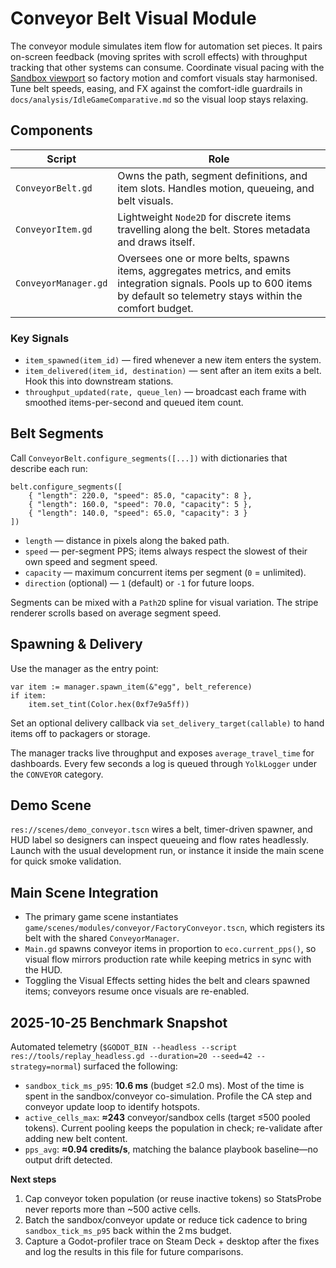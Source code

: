 # Conveyor Belt Visual Module

The conveyor module simulates item flow for automation set pieces. It pairs on-screen feedback (moving sprites with scroll effects) with throughput tracking that other systems can consume. Coordinate visual pacing with the [Sandbox viewport](sandbox.md) so factory motion and comfort visuals stay harmonised.
Tune belt speeds, easing, and FX against the comfort-idle guardrails in `docs/analysis/IdleGameComparative.md` so the visual loop stays relaxing.

## Components

| Script | Role |
| --- | --- |
| `ConveyorBelt.gd` | Owns the path, segment definitions, and item slots. Handles motion, queueing, and belt visuals. |
| `ConveyorItem.gd` | Lightweight `Node2D` for discrete items travelling along the belt. Stores metadata and draws itself. |
| `ConveyorManager.gd` | Oversees one or more belts, spawns items, aggregates metrics, and emits integration signals. Pools up to 600 items by default so telemetry stays within the comfort budget. |

### Key Signals

- `item_spawned(item_id)` — fired whenever a new item enters the system.
- `item_delivered(item_id, destination)` — sent after an item exits a belt. Hook this into downstream stations.
- `throughput_updated(rate, queue_len)` — broadcast each frame with smoothed items-per-second and queued item count.

## Belt Segments

Call `ConveyorBelt.configure_segments([...])` with dictionaries that describe each run:

```gdscript
belt.configure_segments([
	{ "length": 220.0, "speed": 85.0, "capacity": 8 },
	{ "length": 160.0, "speed": 70.0, "capacity": 5 },
	{ "length": 140.0, "speed": 65.0, "capacity": 3 }
])
```

- `length` — distance in pixels along the baked path.
- `speed` — per-segment PPS; items always respect the slowest of their own speed and segment speed.
- `capacity` — maximum concurrent items per segment (`0` = unlimited).
- `direction` (optional) — `1` (default) or `-1` for future loops.

Segments can be mixed with a `Path2D` spline for visual variation. The stripe renderer scrolls based on average segment speed.

## Spawning & Delivery

Use the manager as the entry point:

```gdscript
var item := manager.spawn_item(&"egg", belt_reference)
if item:
	item.set_tint(Color.hex(0xf7e9a5ff))
```

Set an optional delivery callback via `set_delivery_target(callable)` to hand items off to packagers or storage.

The manager tracks live throughput and exposes `average_travel_time` for dashboards. Every few seconds a log is queued through `YolkLogger` under the `CONVEYOR` category.

## Demo Scene

`res://scenes/demo_conveyor.tscn` wires a belt, timer-driven spawner, and HUD label so designers can inspect queueing and flow rates headlessly. Launch with the usual development run, or instance it inside the main scene for quick smoke validation.

## Main Scene Integration

- The primary game scene instantiates `game/scenes/modules/conveyor/FactoryConveyor.tscn`, which registers its belt with the shared `ConveyorManager`.
- `Main.gd` spawns conveyor items in proportion to `eco.current_pps()`, so visual flow mirrors production rate while keeping metrics in sync with the HUD.
- Toggling the Visual Effects setting hides the belt and clears spawned items; conveyors resume once visuals are re-enabled.

## 2025-10-25 Benchmark Snapshot

Automated telemetry (`$GODOT_BIN --headless --script res://tools/replay_headless.gd --duration=20 --seed=42 --strategy=normal`) surfaced the following:

- `sandbox_tick_ms_p95`: **10.6 ms** (budget ≤2.0 ms). Most of the time is spent in the sandbox/conveyor co-simulation. Profile the CA step and conveyor update loop to identify hotspots.
- `active_cells_max`: **≈243** conveyor/sandbox cells (target ≤500 pooled tokens). Current pooling keeps the population in check; re-validate after adding new belt content.
- `pps_avg`: **≈0.94 credits/s**, matching the balance playbook baseline—no output drift detected.

**Next steps**

1. Cap conveyor token population (or reuse inactive tokens) so StatsProbe never reports more than ~500 active cells.
2. Batch the sandbox/conveyor update or reduce tick cadence to bring `sandbox_tick_ms_p95` back within the 2 ms budget.
3. Capture a Godot-profiler trace on Steam Deck + desktop after the fixes and log the results in this file for future comparisons.
